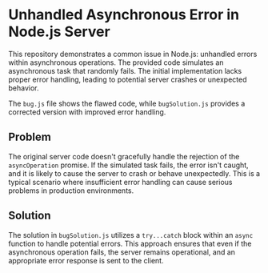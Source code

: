 # Unhandled Asynchronous Error in Node.js Server

This repository demonstrates a common issue in Node.js: unhandled errors within asynchronous operations.  The provided code simulates an asynchronous task that randomly fails. The initial implementation lacks proper error handling, leading to potential server crashes or unexpected behavior.

The `bug.js` file shows the flawed code, while `bugSolution.js` provides a corrected version with improved error handling.

## Problem

The original server code doesn't gracefully handle the rejection of the `asyncOperation` promise.  If the simulated task fails, the error isn't caught, and it is likely to cause the server to crash or behave unexpectedly. This is a typical scenario where insufficient error handling can cause serious problems in production environments.

## Solution

The solution in `bugSolution.js` utilizes a `try...catch` block within an `async` function to handle potential errors. This approach ensures that even if the asynchronous operation fails, the server remains operational, and an appropriate error response is sent to the client.